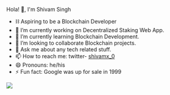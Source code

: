 
Hola! 👋, I'm Shivam Singh

- ⛓ Aspiring to be a Blockchain Developer
- 🔭 I’m currently working on Decentralized Staking Web App.
- 🌱 I’m currently learning Blockchain Development.
- 👯 I’m looking to collaborate Blockchain projects.
- 💬 Ask me about any tech related stuff.
- 📫 How to reach me: twitter- [shivamx_0](https://twitter.com/shivamx_0)  
- 😄 Pronouns: he/his
- ⚡ Fun fact: Google was up for sale in 1999
 
 <img src="https://github-readme-stats.vercel.app/api?username=7shiv7&&show_icons=true&title_color=ffffff&icon_color=bb2acf&text_color=daf7dc&bg_color=191919">

